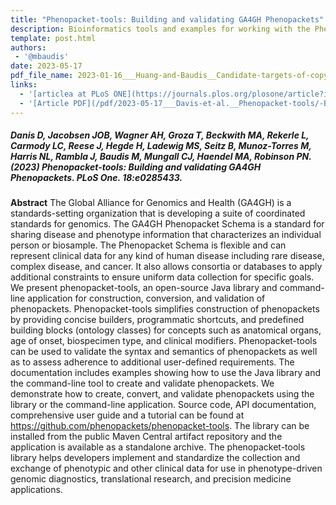 ```yaml
---
title: "Phenopacket-tools: Building and validating GA4GH Phenopackets"
description: Bioinformatics tools and examples for working with the Phenopackets standard
template: post.html 
authors:
 - '@mbaudis'
date: 2023-05-17
pdf_file_name: 2023-01-16___Huang-and-Baudis__Candidate-targets-of-copy-number-deletion-events-across-17-cancer-types__Frontiers-in-Genetics.pdf
links:
  - '[articlea at PLoS ONE](https://journals.plos.org/plosone/article?id=10.1371/journal.pone.0285433)'
  - '[Article PDF](/pdf/2023-05-17___Davis-et-al.__Phenopacket-tools/-Building-and-validating-GA4GH-Phenopackets__PLoS-ONE.pdf)'
---
```


##### Danis D, Jacobsen JOB, Wagner AH, Groza T, Beckwith MA, Rekerle L, Carmody LC, Reese J, Hegde H, Ladewig MS, Seitz B, Munoz-Torres M, Harris NL, Rambla J, Baudis M, Mungall CJ, Haendel MA, Robinson PN. (2023) **Phenopacket-tools: Building and validating GA4GH Phenopackets.** _PLoS One._ 18:e0285433.

**Abstract** The Global Alliance for Genomics and Health (GA4GH) is a standards-setting organization that is developing a suite of coordinated standards for genomics. The GA4GH Phenopacket Schema is a standard for sharing disease and phenotype information that characterizes an individual person or biosample. The Phenopacket Schema is flexible and can represent clinical data for any kind of human disease including rare disease, complex disease, and cancer. It also allows consortia or databases to apply additional constraints to ensure uniform data collection for specific goals. We present phenopacket-tools, an open-source Java library and command-line application for construction, conversion, and validation of phenopackets. Phenopacket-tools simplifies construction of phenopackets by providing concise builders, programmatic shortcuts, and predefined building blocks (ontology classes) for concepts such as anatomical organs, age of onset, biospecimen type, and clinical modifiers.<!--more--> Phenopacket-tools can be used to validate the syntax and semantics of phenopackets as well as to assess adherence to additional user-defined requirements. The documentation includes examples showing how to use the Java library and the command-line tool to create and validate phenopackets. We demonstrate how to create, convert, and validate phenopackets using the library or the command-line application. Source code, API documentation, comprehensive user guide and a tutorial can be found at https://github.com/phenopackets/phenopacket-tools. The library can be installed from the public Maven Central artifact repository and the application is available as a standalone archive. The phenopacket-tools library helps developers implement and standardize the collection and exchange of phenotypic and other clinical data for use in phenotype-driven genomic diagnostics, translational research, and precision medicine applications.
